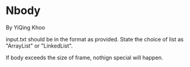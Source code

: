 # Nbody

By YiQing Khoo

input.txt should be in the format as provided. 
State the choice of list as "ArrayList" or "LinkedList".

If body exceeds the size of frame, nothign special will happen. 
